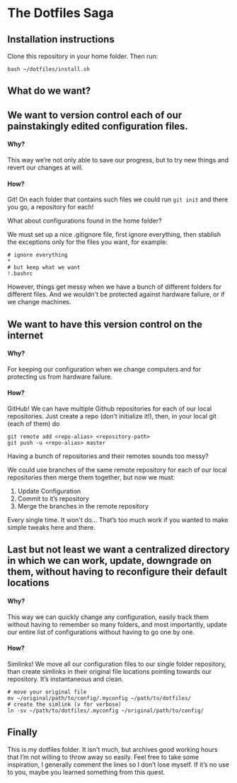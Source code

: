 # The Dotfiles Saga

## Installation instructions
Clone this repository in your home folder. Then run:

```
bash ~/dotfiles/install.sh
```

## What do we want?

## We want to version control each of our painstakingly edited configuration files.
#### Why?
This way we’re not only able to save our progress, but to try new things and revert our changes at will.

#### How?
Git! On each folder that contains such files we could run `git init` and there you go, a repository for each!

What about configurations found in the home folder?

We must set up a nice .gitignore file, first ignore everything, then stablish the exceptions only for the files you want, for example:

```
# ignore everything
*
# but keep what we want
!.bashrc
```

However, things get messy when we have a bunch of different folders for different files. And we wouldn't be protected against hardware failure, or if we change machines.

## We want to have this version control on the internet
#### Why?
For keeping our configuration when we change computers and for protecting us from hardware failure.

#### How?
GitHub! We can have multiple Github repositories for each of our local repositories. Just create a repo (don’t initialize it!), then, in your local git  (each of them) do

```
git remote add <repo-alias> <repository-path>
git push -u <repo-alias> master
```

Having a bunch of repositories and their remotes sounds too messy?

We could use branches of the same remote repository for each of our local repositories then merge them together, but now we must:
1. Update Configuration
2. Commit to it’s repository
3. Merge the branches in the remote repository

Every single time. It won't do... That’s too much work if you wanted to make simple tweaks here and there.

## Last but not least we want a centralized directory in which we can work, update, downgrade on them, without having to reconfigure their default locations
#### Why?
This way we can quickly change any configuration, easily track them without having to remember so many folders, and most importantly, update our entire list of configurations without having to go one by one.

#### How?
Simlinks! We move all our configuration files to our single folder repository, than create simlinks in their original file locations pointing towards our repository. It’s instantaneous and clean.

```
# move your original file
mv ~/original/path/to/config/.myconfig ~/path/to/dotfiles/
# create the simlink (v for verbose)
ln -sv ~/path/to/dotfiles/.myconfig ~/original/path/to/config/
```

## Finally
This is my dotfiles folder. It isn't much, but archives good working hours that I’m not willing to throw away so easily. Feel free to take some inspiration, I generally comment the lines so I don’t lose myself. If it’s no use to you, maybe you learned something from this quest.


